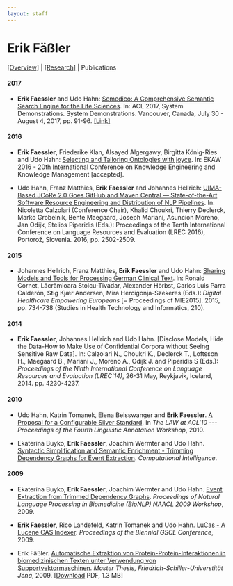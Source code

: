 ```yaml
---
layout: staff
---
```


# Erik Fäßler

[[Overview]](https://julielab.github.io/web/staff/Faessler/Erik+F%C3%A4%C3%9Fler.html) | 
[[Research]](https://julielab.github.io/web/staff/Faessler/research.html) | 
Publications

#### 2017
* **Erik Faessler** and Udo Hahn: [Semedico: A Comprehensive Semantic Search Engine for the Life Sciences](http://aclweb.org/anthology/P17-4016). In: ACL 2017, System Demonstrations. System Demonstrations. Vancouver, Canada, July 30 - August 4, 2017, pp. 91-96. [[Link]](http://semedico.org/)

#### 2016
* **Erik Faessler**, Friederike Klan, Alsayed Algergawy, Birgitta König-Ries and Udo Hahn: <u>Selecting and Tailoring Ontologies with joyce</u>. In: EKAW 2016 - 20th International Conference on Knowledge Engineering and Knowledge Management [accepted].

* Udo Hahn, Franz Matthies, **Erik Faessler** and Johannes Hellrich: [UIMA-Based JCoRe 2.0 Goes GitHub and Maven Central ― State-of-the-Art Software Resource Engineering and Distribution of NLP Pipelines](http://www.lrec-conf.org/proceedings/lrec2016/pdf/774_Paper.pdf). In: Nicoletta Calzolari (Conference Chair), Khalid Choukri, Thierry Declerck, Marko Grobelnik, Bente Maegaard, Joseph Mariani, Asuncion Moreno, Jan Odijk, Stelios Piperidis (Eds.): Proceedings of the Tenth International Conference on Language Resources and Evaluation (LREC 2016), Portorož, Slovenia. 2016, pp. 2502-2509.

#### 2015
* Johannes Hellrich, Franz Matthies, **Erik Faessler** and Udo Hahn: [Sharing Models and Tools for Processing German Clinical Text](http://ebooks.iospress.nl/volumearticle/39444). In: Ronald Cornet, Lăcrămioara Stoicu-Tivadar, Alexander Hörbst, Carlos Luis Parra Calderón, Stig Kjær Andersen, Mira Hercigonja-Szekeres (Eds.): *Digital Healthcare Empowering Europeans* [= Proceedings of MIE2015]. 2015, pp. 734-738 (Studies in Health Technology and Informatics, 210).

#### 2014
* **Erik Faessler**, Johannes Hellrich and Udo Hahn. [Disclose Models, Hide the Data-How to Make Use of Confidential Corpora without Seeing Sensitive Raw Data]. In: Calzolari N., Choukri K., Declerck T., Loftsson H., Maegaard B., Mariani J., Moreno A., Odijk J. and Piperidis S (Eds.): *Proceedings of the Ninth International Conference on Language Resources and Evaluation (LREC'14)*, 26-31 May, Reykjavik, Iceland, 2014. pp. 4230-4237.

#### 2010
* Udo Hahn, Katrin Tomanek, Elena Beisswanger and **Erik Faessler**. <u>A Proposal for a Configurable Silver Standard</u>. In *The LAW at ACL'10 --- Proceedings of the Fourth Linguistic Annotation Workshop*, 2010.

* Ekaterina Buyko, **Erik Faessler**, Joachim Wermter and Udo Hahn. <u>Syntactic Simplification and Semantic Enrichment - Trimming Dependency Graphs for Event Extraction</u>. *Computational Intelligence*.

#### 2009
* Ekaterina Buyko, **Erik Faessler**, Joachim Wermter and Udo Hahn. <u>Event Extraction from Trimmed Dependency Graphs</u>. *Proceedings of Natural Language Processing in Biomedicine (BioNLP) NAACL 2009 Workshop*, 2009.

* **Erik Faessler**, Rico Landefeld, Katrin Tomanek and Udo Hahn. <u>LuCas - A Lucene CAS Indexer</u>. *Proceedings of the Biennial GSCL Conference*, 2009.

* Erik Fäßler. <u>Automatische Extraktion von Protein-Protein-Interaktionen in biomedizinischen Texten unter Verwendung von Supportvektormaschinen</u>. *Master Thesis, Friedrich-Schiller-Universtität Jena*, 2009. [[Download](http://www.julielab.de/coling_multimedia/de/downloads/Papers/diploma_thesis_faessler.pdf) PDF, 1.3 MB]
